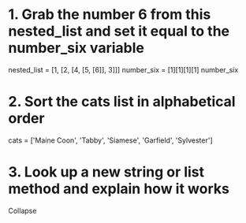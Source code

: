 # 1. Grab the number 6 from this nested_list and set it equal to the number_six variable
nested_list = [1, [2, [4, [5, [6]], 3]]]
number_six = [1][1][1][1]
number_six

# 2. Sort the cats list in alphabetical order
cats = ['Maine Coon', 'Tabby', 'Siamese', 'Garfield', 'Sylvester']
# 3. Look up a new string or list method and explain how it works



Collapse 
